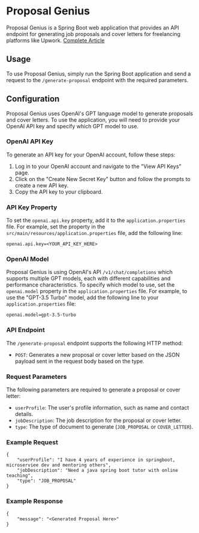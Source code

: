 # Proposal Genius

Proposal Genius is a Spring Boot web application that provides an API endpoint for generating job proposals and cover letters for freelancing platforms like Upwork. [Complete Article](https://raowaqasakram.hashnode.dev/create-freelance-job-proposals-and-cover-letters-with-the-help-of-openai-and-docker-free)

## Usage

To use Proposal Genius, simply run the Spring Boot application and send a request to the `/generate-proposal` endpoint with the required parameters.


## Configuration

Proposal Genius uses OpenAI's GPT language model to generate proposals and cover letters. To use the application, you will need to provide your OpenAI API key and specify which GPT model to use.

### OpenAI API Key

To generate an API key for your OpenAI account, follow these steps:

1. Log in to your OpenAI account and navigate to the "View API Keys" page.
2. Click on the "Create New Secret Key" button and follow the prompts to create a new API key.
3. Copy the API key to your clipboard.

### API Key Property

To set the `openai.api.key` property, add it to the `application.properties` file. For example, set the property in the `src/main/resources/application.properties` file, add the following line:
````
openai.api.key=<YOUR_API_KEY_HERE>
````

### OpenAI Model

Proposal Genius is using OpenAI's API `/v1/chat/completions` which supports multiple GPT models, each with different capabilities and performance characteristics. To specify which model to use, set the `openai.model` property in the `application.properties` file. For example, to use the "GPT-3.5 Turbo" model, add the following line to your `application.properties` file:

````
openai.model=gpt-3.5-turbo
````

### API Endpoint

The `/generate-proposal` endpoint supports the following HTTP method:

- `POST`: Generates a new proposal or cover letter based on the JSON payload sent in the request body based on the type.

### Request Parameters

The following parameters are required to generate a proposal or cover letter:

- `userProfile`: The user's profile information, such as name and contact details.
- `jobDescription`: The job description for the proposal or cover letter.
- `type`: The type of document to generate (`JOB_PROPOSAL` or `COVER_LETTER`).

### Example Request

````
{
    "userProfile": "I have 4 years of experience in springboot, microserviee dev and mentoring others",
    "jobDescription": "Need a java spring boot tutor with online teaching",
    "type": "JOB_PROPOSAL"
}
````

### Example Response

````
{
    "message": "<Generated Proposal Here>"
}    
````
